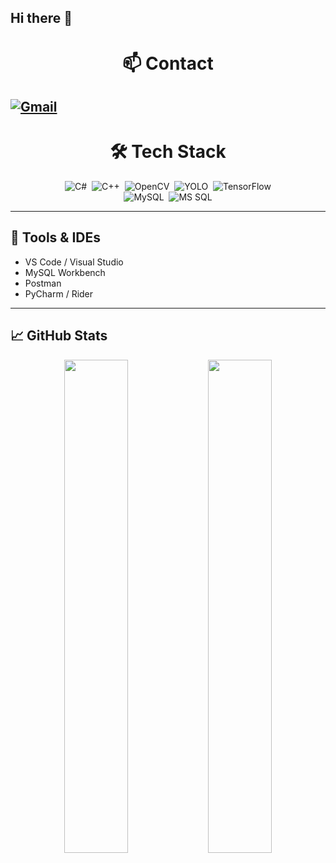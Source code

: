 ## Hi there 👋

<h1 align="center">📫 Contact</h1>

[![Gmail](https://img.shields.io/badge/Gmail-D14836?style=flat&logo=gmail&logoColor=white)](mailto:azbxabcd4@gmail.com) 
---

<h1 align="center">🛠 Tech Stack</h1>

<p align="center">
  <img src="https://img.shields.io/badge/-C%23-239120?style=flat-square&logo=c-sharp&logoWidth=20"
       alt="C#" />&nbsp;
  <img src="https://img.shields.io/badge/-C%2B%2B-00599C?style=flat-square&logo=c-plusplus&logoWidth=20"
       alt="C++" />&nbsp;
  <img src="https://img.shields.io/badge/-OpenCV-5C3EE8?style=flat-square&logo=opencv&logoWidth=20"
       alt="OpenCV" />&nbsp;
  <img src="https://img.shields.io/badge/-YOLO-FF0000?style=flat-square&logo=yolo&logoWidth=20"
       alt="YOLO" />&nbsp;
  <img src="https://img.shields.io/badge/-TensorFlow-FF6F00?style=flat-square&logo=tensorflow&logoWidth=20"
       alt="TensorFlow" />
  <br/>
  <img src="https://img.shields.io/badge/-MySQL-4479A1?style=flat-square&logo=mysql&logoWidth=20"
       alt="MySQL" />&nbsp;
  <img src="https://img.shields.io/badge/-MS%20SQL-CC2927?style=flat-square&logo=microsoft-sql-server&logoWidth=20"
       alt="MS SQL" />
</p>

---

## 🔧 Tools & IDEs

- VS Code / Visual Studio  
- MySQL Workbench  
- Postman  
- PyCharm / Rider  

---

## 📈 GitHub Stats

<p align="center">
  <img src="https://github-readme-stats.vercel.app/api?username=your-github-id&show_icons=true&theme=vue-dark" width="45%" />
  <img src="https://github-readme-stats.vercel.app/api/top-langs/?username=your-github-id&layout=compact&theme=vue-dark" width="45%" />
</p>

